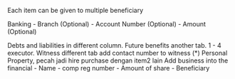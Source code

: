 Each item can be given to multiple beneficiary

Banking
    - Branch (Optional)
    - Account Number (Optional)
    - Amount (Optional)

Debts and liabilities in different column.
Future benefits another tab.
1 - 4 executor.
Witness different tab
add contact number to witness (*)
Personal Property, pecah jadi hire purchase dengan item2 lain
Add business into the financial
    - Name
    - comp reg number
    - Amount of share
    - Beneficiary